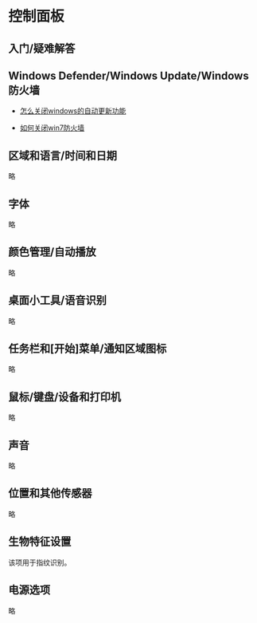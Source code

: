 ﻿# 控制面板

## 入门/疑难解答

## Windows Defender/Windows Update/Windows防火墙

- [怎么关闭windows的自动更新功能](http://jingyan.baidu.com/article/5553fa820914e365a3393472.html)

- [如何关闭win7防火墙](http://jingyan.baidu.com/article/cd4c2979d55c41756e6e60a1.html)

## 区域和语言/时间和日期

略

## 字体

略

## 颜色管理/自动播放

略

## 桌面小工具/语音识别

略

## 任务栏和[开始]菜单/通知区域图标

略

## 鼠标/键盘/设备和打印机

略

## 声音

略

## 位置和其他传感器

略

## 生物特征设置

该项用于指纹识别。

## 电源选项

略

